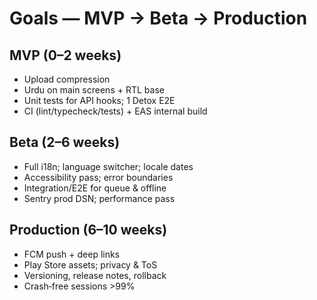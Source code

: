 # Goals — MVP → Beta → Production

## MVP (0–2 weeks)
- Upload compression
- Urdu on main screens + RTL base
- Unit tests for API hooks; 1 Detox E2E
- CI (lint/typecheck/tests) + EAS internal build

## Beta (2–6 weeks)
- Full i18n; language switcher; locale dates
- Accessibility pass; error boundaries
- Integration/E2E for queue & offline
- Sentry prod DSN; performance pass

## Production (6–10 weeks)
- FCM push + deep links
- Play Store assets; privacy & ToS
- Versioning, release notes, rollback
- Crash‑free sessions >99%
